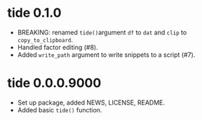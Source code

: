 # tide 0.1.0

* BREAKING: renamed `tide()`argument `df` to `dat` and `clip` to `copy_to_clipboard`.
* Handled factor editing (#8).
* Added `write_path` argument to write snippets to a script (#7).

# tide 0.0.0.9000

* Set up package, added NEWS, LICENSE, README.
* Added basic `tide()` function.

